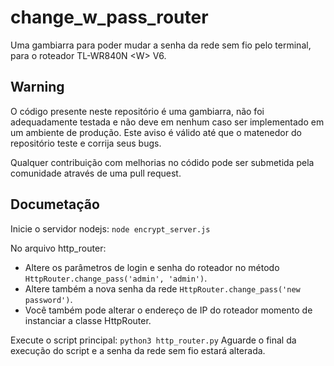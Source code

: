 # change_w_pass_router
Uma gambiarra para poder mudar a senha da rede sem fio pelo terminal, para o roteador TL-WR840N &lt;W> V6.

## Warning
O código presente neste repositório é uma gambiarra, não foi adequadamente testada e não deve em nenhum caso ser implementado em um ambiente de produção. Este aviso é válido até que o matenedor do repositório teste e corrija seus bugs. 

Qualquer contribuição com melhorias no códido pode ser submetida pela comunidade através de uma pull request.

## Documetação
Inicie o servidor nodejs:
`node encrypt_server.js`

No arquivo http_router:
- Altere os parâmetros de login e senha do roteador no método `HttpRouter.change_pass('admin', 'admin')`.
- Altere também a nova senha da rede `HttpRouter.change_pass('new password')`.
- Você também pode alterar o endereço de IP do roteador momento de instanciar a classe HttpRouter.

Execute o script principal: `python3 http_router.py`
Aguarde o final da execução do script e a senha da rede sem fio estará alterada.
